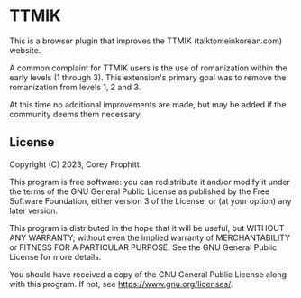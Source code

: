 # TTMIK

This is a browser plugin that improves the TTMIK (talktomeinkorean.com)
website.

A common complaint for TTMIK users is the use of romanization within the early
levels (1 through 3). This extension's primary goal was to remove the
romanization from levels 1, 2 and 3.

At this time no additional improvements are made, but may be added if the
community deems them necessary.

## License

Copyright (C) 2023, Corey Prophitt.

This program is free software: you can redistribute it and/or modify
it under the terms of the GNU General Public License as published by
the Free Software Foundation, either version 3 of the License, or
(at your option) any later version.

This program is distributed in the hope that it will be useful,
but WITHOUT ANY WARRANTY; without even the implied warranty of
MERCHANTABILITY or FITNESS FOR A PARTICULAR PURPOSE. See the
GNU General Public License for more details.

You should have received a copy of the GNU General Public License
along with this program.  If not, see <https://www.gnu.org/licenses/>.
